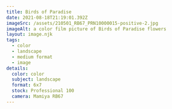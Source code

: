 ```yaml
---
title: Birds of Paradise
date: 2021-08-18T21:19:01.392Z
imageSrc: /assets/210501_RB67_PRN10000015-positive-2.jpg
imageAlt: a color film picture of Birds of Paradise flowers
layout: image.njk
tags:
  - color
  - landscape
  - medium format
  - image
details:
  color: color
  subject: landscape
  format: 6x7
  stock: Professional 100
  camera: Mamiya RB67
---
```

